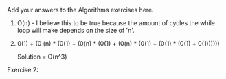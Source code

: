 Add your answers to the Algorithms exercises here.


1) O(n) - I believe this to be true because the amount of cycles the while loop will make depends on the
          size of 'n'. 

2) 0(1) + (0 (n) * (0(1) + (0(n) * (0(1) + (0(n) * (0(1) + (0(1) * (0(1) + 0(1))))))

   Solution = O(n^3)


Exercise 2:

